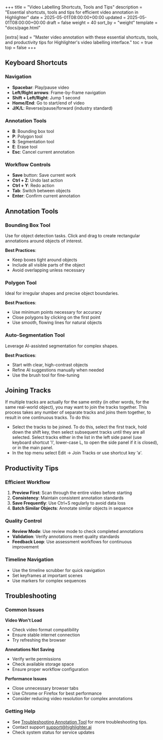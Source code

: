 +++
title = "Video Labelling Shortcuts, Tools and Tips"
description = "Essential shortcuts, tools and tips for efficient video annotation in Highlighter"
date = 2025-05-01T08:00:00+00:00
updated = 2025-05-01T08:00:00+00:00
draft = false
weight = 40
sort_by = "weight"
template = "docs/page.html"

[extra]
lead = "Master video annotation with these essential shortcuts, tools, and productivity tips for Highlighter's video labelling interface."
toc = true
top = false
+++

## Keyboard Shortcuts

### Navigation
- **Spacebar**: Play/pause video
- **Left/Right arrows**: Frame-by-frame navigation
- **Shift + Left/Right**: Jump 1 second
- **Home/End**: Go to start/end of video
- **J/K/L**: Reverse/pause/forward (industry standard)

### Annotation Tools
- **B**: Bounding box tool
- **P**: Polygon tool
- **S**: Segmentation tool
- **E**: Erase tool
- **Esc**: Cancel current annotation

### Workflow Controls
- **Save** button: Save current work
- **Ctrl + Z**: Undo last action
- **Ctrl + Y**: Redo action
- **Tab**: Switch between objects
- **Enter**: Confirm current annotation

## Annotation Tools

### Bounding Box Tool
Use for object detection tasks. Click and drag to create rectangular annotations around objects of interest.

**Best Practices**:
- Keep boxes tight around objects
- Include all visible parts of the object
- Avoid overlapping unless necessary

### Polygon Tool
Ideal for irregular shapes and precise object boundaries.

**Best Practices**:
- Use minimum points necessary for accuracy
- Close polygons by clicking on the first point
- Use smooth, flowing lines for natural objects

### Auto-Segmentation Tool
Leverage AI-assisted segmentation for complex shapes.

**Best Practices**:
- Start with clear, high-contrast objects
- Refine AI suggestions manually when needed
- Use the brush tool for fine-tuning

## Joining Tracks
If multiple tracks are actually for the same entity (in other words, for the same real-world object), you may want to join the tracks together. This process takes any number of separate tracks and joins them together, to result in one continuous tracks. To do this:
- Select the tracks to be joined. To do this, select the first track, hold down the shift key, then select subsequent tracks until they are all selected. Select tracks either in the list in the left side panel (use keyboard shortcut 'l', lower-case L, to open the side panel if it is closed), or in the main panel.
- In the top menu select Edit -> Join Tracks or use shortcut key 'a'.

## Productivity Tips

### Efficient Workflow
1. **Preview First**: Scan through the entire video before starting
2. **Consistency**: Maintain consistent annotation standards
3. **Save Frequently**: Use Ctrl+S regularly to avoid data loss
4. **Batch Similar Objects**: Annotate similar objects in sequence

### Quality Control
- **Review Mode**: Use review mode to check completed annotations
- **Validation**: Verify annotations meet quality standards
- **Feedback Loop**: Use assessment workflows for continuous improvement

### Timeline Navigation
- Use the timeline scrubber for quick navigation
- Set keyframes at important scenes
- Use markers for complex sequences

## Troubleshooting

### Common Issues

**Video Won't Load**
- Check video format compatibility
- Ensure stable internet connection
- Try refreshing the browser

**Annotations Not Saving**
- Verify write permissions
- Check available storage space
- Ensure proper workflow configuration

**Performance Issues**
- Close unnecessary browser tabs
- Use Chrome or Firefox for best performance
- Consider reducing video resolution for complex annotations

### Getting Help
- See [Troubleshooting Annotation Tool](./troubleshooting-annotation-tool/) for more troubleshooting tips.
- Contact support [support@highlighter.ai](mailto:support@highlighter.ai)
- Check system status for service updates
